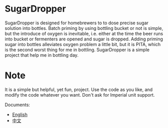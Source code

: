 # SugarDropper
SugarDropper is designed for homebrewers to to dose precise sugar solution into bottles.
Batch priming by using bottling bucket or not is simple, but the introduce of oxygen is inevitable, i.e. either at the time the beer runs into bucket or fermenters are opened and sugar is dropped. 
Adding priming sugar into bottles alleviates oxygen problem a little bit, but it is PITA, which is the second worst thing for me in bottling. SugarDropper is a simple project that help me in bottling day.

# Note
It is a simple but helpful, yet fun, project. Use the code as you like, and modify the code whatever you want.
Don't ask for Imperial unit support.

Documents:
- [English](doc/README.md)
- [中文](doc/README_zh.md)